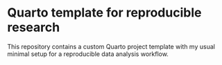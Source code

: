 # Quarto template for reproducible research

This repository contains a custom Quarto project template with my usual minimal setup for a reproducible data analysis workflow.
